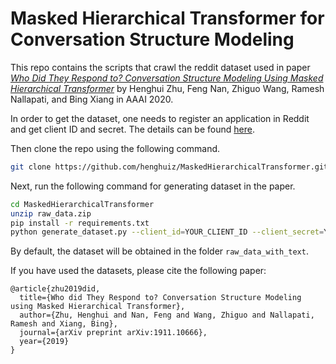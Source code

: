 # Masked Hierarchical Transformer for Conversation Structure Modeling

This repo contains the scripts that crawl the reddit dataset used in paper [*Who Did They Respond to? Conversation Structure Modeling Using Masked Hierarchical Transformer*](https://arxiv.org/abs/1911.10666) by Henghui Zhu, Feng Nan, Zhiguo Wang, Ramesh Nallapati, and Bing Xiang in AAAI 2020.

In order to get the dataset, one needs to register an application in Reddit and get client ID and secret. The details can be found [here](https://praw.readthedocs.io/en/latest/getting_started/authentication.html#password-flow). 

Then clone the repo using the following command.
```bash
git clone https://github.com/henghuiz/MaskedHierarchicalTransformer.git
```

Next, run the following command for generating dataset in the paper.
```bash
cd MaskedHierarchicalTransformer
unzip raw_data.zip
pip install -r requirements.txt
python generate_dataset.py --client_id=YOUR_CLIENT_ID --client_secret=YOUR_CLIENT_SECRET
```
By default, the dataset will be obtained in the folder `raw_data_with_text`.

If you have used the datasets, please cite the following paper:

```
@article{zhu2019did,
  title={Who did They Respond to? Conversation Structure Modeling using Masked Hierarchical Transformer},
  author={Zhu, Henghui and Nan, Feng and Wang, Zhiguo and Nallapati, Ramesh and Xiang, Bing},
  journal={arXiv preprint arXiv:1911.10666},
  year={2019}
}
```
